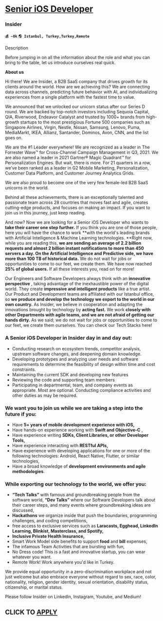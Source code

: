 # [Senior iOS Developer](https://www.remotewlb.com/apply/senior-ios-developer-77550)  
### Insider  
#### `💰 ~0k` `🌎 Istanbul, Turkey,Turkey,Remote`  

Description

Before jumping in on all the information about the role and what you can bring to the table, let us introduce ourselves real quick.

  

 **About us**

  

Hi there! We are Insider, a B2B SaaS company that drives growth for its clients around the world. How are we achieving this? We are connecting data across channels, predicting future behavior with AI, and individualizing experiences from a single platform with the fastest time to value.

  

We announced that we unlocked our unicorn status after our Series D round. We are backed by top-notch investors including Sequoia Capital, QIA, Riverwood, Endeavor Catalyst and trusted by 1000+ brands from high-growth startups to the most prestigious Fortune 500 companies such as Singapore Airlines, Virgin, Nestle, Nissan, Samsung, Lenovo, Puma, MediaMarkt, IKEA, Allianz, Santander, Dominos, Avon, CNN, and the list goes on.

  

We are the #1 Leader everywhere! We are recognized as a leader in The Forrester Wave™ for Cross-Channel Campaign Management in Q3, 2021. We are also named a leader in 2021 Gartner® Magic Quadrant™ for Personalization Engines. But wait, there is more. For 21 quarters in a row, we’ve been ranked as a leader in G2 Mobile Marketing, Personalization, Customer Data Platform, and Customer Journey Analytics Grids.

We are also proud to become one of the very few female-led B2B SaaS unicorns in the world.

  

Behind all these achievements, there is an exceptionally talented and passionate team across 28 countries that moves fast and agile, creates cutting-edge products, and focuses on making an impact. If you want to join us in this journey, just keep reading.

  

And now? Now we are looking for a Senior iOS Developer who wants to **take their career one step further.** If you think you are one of those people, here you will have the chance to work **with the world's leading brands with Artificial Intelligence & Machine Learning technologies. **Right now, while you are reading this, **we are sending an average of 2.2 billion requests and almost 2 billion instant notifications to more than 450 servers a day. On the Artificial Intelligence and Predictive side, we have more than 100 TB of historical data.** We do not wait for jobs or opportunities to come to our feet, we create them. We have now reached **25% of global users.** If all these interests you, read on for more!

Our Engineers and Software Developers always think with an **innovative perspective** , taking advantage of the inexhaustible power of the digital world. They create **impressive and intelligent products** like a true artist. Our Product and Development teams are affiliated with our Istanbul office, so **we produce and develop the technology we export to the world in our own country.** As Insider, we believe in cooperation and adapting the innovations brought by technology by **acting fast.** We work **closely with other Departments with agile teams, and we are not afraid of getting our hands dirty.** As we said; we do not wait for jobs or opportunities to come to our feet, we create them ourselves. You can check our Tech Stacks here!

### A Senior iOS Developer in Insider day in and day out:

  * Conducting research on ecosystem trends, competitor analysis, upstream software changes, and deepening domain knowledge.
  * Developing prototypes and analyzing user needs and software requirements to determine the feasibility of design within time and cost constraints.
  * Maintaining the current SDK and developing new features
  * Reviewing the code and supporting team members
  * Participating in departmental, team, and company events as appropriate. Most are optional. Conducting compliance activities and other duties as may be required.

### We want you to join us while we are taking a step into the future if you:

  * Have **5+ years of mobile development experience with iOS,**
  * Have hands-on experience working with **Swift and Objective-C** ,
  * Have experience writing **SDKs, Client Libraries, or other Developer Tools,**
  * Have experience interacting with **RESTful APIs,**
  * Have experience with developing applications for one or more of the following technologies: Android, React Native, Flutter, or similar technologies,
  * Have a broad knowledge of **development environments and agile methodologies**.

### While exporting our technology to the world, we offer you:

  *  **“Tech Talks”** with famous and groundbreaking people from the software world, **“Dev Talks”** where our Software Developers talk about their career steps, and many events where groundbreaking ideas are discussed,
  *  **Hackathons** we organize inside that push the boundaries, programming challenges, and coding competitions,
  * free access to exclusive services such as **Laracasts, Egghead, LinkedIn Learning, Blinkist, Masterclass, and Spotify,**
  *  **Inclusive Private Health Insurance,**
  * Smart Work Model side benefits to support **food** and **bill** expenses,
  * The infamous Team Activities that are bursting with fun,
  * No Dress code! This is a fast and innovative startup, you can wear whatever you want.
  * Remote Work! Work anywhere you'd like in Turkey.

We provide equal opportunity in a zero-discrimination workplace and not just welcome but also embrace everyone without regard to sex, race, color, nationality, religion, gender identity, sexual orientation, disability status, citizenship, or marital status.

  

Please follow Insider on LinkedIn, Instagram, Youtube, and Medium!

  
## CLICK TO [APPLY](https://www.remotewlb.com/apply/senior-ios-developer-77550)

